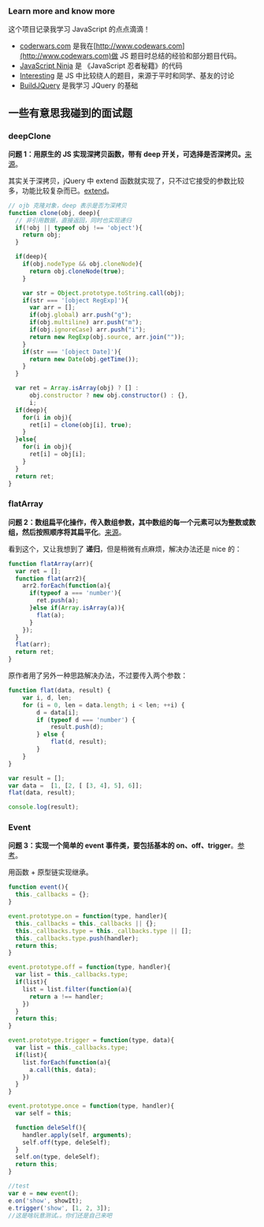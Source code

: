 ### Learn more and know more

这个项目记录我学习 JavaScript 的点点滴滴！

* [coderwars.com](https://github.com/songjinzhong/JavaScriptLearning/tree/master/www.codewars.com) 是我在[http://www.codewars.com](http://www.codewars.com)做 JS 题目时总结的经验和部分题目代码。
* [JavaScript Ninja](https://github.com/songjinzhong/JavaScriptLearning/tree/master/JavaScript%20Ninja) 是 《JavaScript 忍者秘籍》的代码
* [Interesting](https://github.com/songjinzhong/JavaScriptLearning/tree/master/Interesting) 是 JS 中比较绕人的题目，来源于平时和同学、基友的讨论
* [BuildJQuery](https://github.com/songjinzhong/JavaScriptLearning/tree/master/BuildJQuery) 是我学习 JQuery 的基础

## 一些有意思我碰到的面试题

### deepClone

**问题 1：用原生的 JS 实现深拷贝函数，带有 deep 开关，可选择是否深拷贝。**[来源](https://github.com/qiu-deqing/FE-interview#编写javascript深度克隆函数deepclone)。

其实关于深拷贝，jQuery 中 extend 函数就实现了，只不过它接受的参数比较多，功能比较复杂而已。[extend](http://yuren.space/blog/2017/01/29/jquery-source-main/#extend)。

```javascript
// ojb 克隆对象，deep 表示是否为深拷贝
function clone(obj, deep){
  // 非引用数据，直接返回，同时也实现递归
  if(!obj || typeof obj !== 'object'){
    return obj;
  }

  if(deep){
    if(obj.nodeType && obj.cloneNode){
      return obj.cloneNode(true);
    }

    var str = Object.prototype.toString.call(obj);
    if(str === '[object RegExp]'){
      var arr = [];
      if(obj.global) arr.push("g");
      if(obj.multiline) arr.push("m");
      if(obj.ignoreCase) arr.push("i");
      return new RegExp(obj.source, arr.join(""));
    }
    if(str === '[object Date]'){
      return new Date(obj.getTime());
    }
  }

  var ret = Array.isArray(obj) ? [] : 
      obj.constructor ? new obj.constructor() : {},
      i;
  if(deep){
    for(i in obj){
      ret[i] = clone(obj[i], true);
    }
  }else{
    for(i in obj){
      ret[i] = obj[i];
    }
  }
  return ret;
}
```

### flatArray

**问题 2：数组扁平化操作，传入数组参数，其中数组的每一个元素可以为整数或数组，然后按照顺序将其扁平化**。[来源](https://github.com/qiu-deqing/FE-interview#完成一个函数接受数组作为参数数组元素为整数或者数组数组元素包含整数或数组函数返回扁平化后的数组)。

看到这个，又让我想到了 **递归**，但是稍微有点麻烦，解决办法还是 nice 的：

```javascript
function flatArray(arr){
  var ret = [];
  function flat(arr2){
    arr2.forEach(function(a){
      if(typeof a === 'number'){
        ret.push(a);
      }else if(Array.isArray(a)){
        flat(a);
      }
    });
  }
  flat(arr);
  return ret;
}
```

原作者用了另外一种思路解决办法，不过要传入两个参数：

```javascript
function flat(data, result) {
    var i, d, len;
    for (i = 0, len = data.length; i < len; ++i) {
        d = data[i];
        if (typeof d === 'number') {
            result.push(d);
        } else {
            flat(d, result);
        }
    }
}

var result = [];
var data =  [1, [2, [ [3, 4], 5], 6]];
flat(data, result);

console.log(result);
```

### Event

**问题 3：实现一个简单的 event 事件类，要包括基本的 on、off、trigger**。[参考](https://github.com/qiu-deqing/FE-interview#请实现一个event类继承自此类的对象都会拥有两个方法onoffonce和trigger)。

用函数 + 原型链实现继承。

```javascript
function event(){
  this._callbacks = {};
}

event.prototype.on = function(type, handler){
  this._callbacks = this._callbacks || {};
  this._callbacks.type = this._callbacks.type || [];
  this._callbacks.type.push(handler);
  return this;
}

event.prototype.off = function(type, handler){
  var list = this._callbacks.type;
  if(list){
    list = list.filter(function(a){
      return a !== handler;
    })
  }
  return this;
}

event.prototype.trigger = function(type, data){
  var list = this._callbacks.type;
  if(list){
    list.forEach(function(a){
      a.call(this, data);
    })
  }
}

event.prototype.once = function(type, handler){
  var self = this;

  function deleSelf(){
    handler.apply(self, arguments);
    self.off(type, deleSelf);
  }
  self.on(type, deleSelf);
  return this;
}

//test
var e = new event();
e.on('show', showIt);
e.trigger('show', [1, 2, 3]);
//这是啥玩意测试。。你们还是自己来吧
```